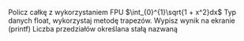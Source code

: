 Policz całkę z wykorzystaniem FPU
$\int_{0}^{1}\sqrt{1 + x^2}dx$
Typ danych float, wykorzystaj metodę trapezów.
Wypisz wynik na ekranie (printf)
Liczba przedziałów określana stałą nazwaną